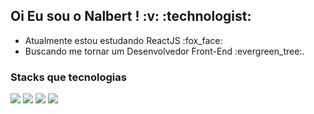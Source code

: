 <h2>Oi Eu sou o Nalbert ! :v: :technologist: </h2>
<ul>
  <li>Atualmente estou estudando ReactJS :fox_face:
  <li>Buscando me tornar um Desenvolvedor Front-End :evergreen_tree:.
</ul>

<h3>Stacks que tecnologias</h3>
<div class="stacks">
  <img style="display:inline-block" src="https://img.shields.io/badge/html5-%23E34F26.svg?style=for-the-badge&logo=html5&logoColor=white">
  <img style="display:inline-block" src="https://img.shields.io/badge/css3-%231572B6.svg?style=for-the-badge&logo=css3&logoColor=white">
  <img style="display:inline-block" src="https://img.shields.io/badge/javascript-%23323330.svg?style=for-the-badge&logo=javascript&logoColor=%23F7DF1E">
  <img style="display:inline-block" src="https://img.shields.io/badge/node.js-6DA55F?style=for-the-badge&logo=node.js&logoColor=white">
</div>
